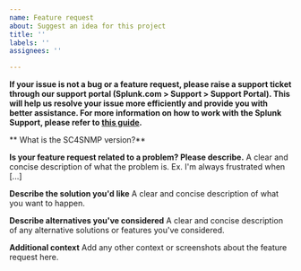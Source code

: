 ```yaml
---
name: Feature request
about: Suggest an idea for this project
title: ''
labels: ''
assignees: ''

---
```


**If your issue is not a bug or a feature request, please raise a support ticket through our support portal (Splunk.com > Support > Support Portal). This will help us resolve your issue more efficiently and provide you with better assistance. For more information on how to work with the Splunk Support, please refer to [this guide](https://splunk.my.site.com/customer/s/article/Working-with-Support-and-the-Support-Portal).**

** What is the SC4SNMP version?**

**Is your feature request related to a problem? Please describe.**
A clear and concise description of what the problem is. Ex. I'm always frustrated when [...]

**Describe the solution you'd like**
A clear and concise description of what you want to happen.

**Describe alternatives you've considered**
A clear and concise description of any alternative solutions or features you've considered.

**Additional context**
Add any other context or screenshots about the feature request here.
